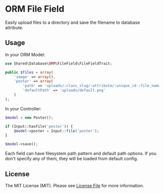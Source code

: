 # ORM File Field

Easily upload files to a directory and save the filename to database attribute.

## Usage

In your ORM Model:

```php
use Shared\Database\ORM\FileField\FileFieldTrait;

public $files = array(
    'image' => array(),
    'poster' => array(
        'path' => 'uploads/:class_slug/:attribute/:unique_id-:file_name',
        'defaultPath' => 'uploads/default.png'
    )
);
```
In your Controller:

```php
$model = new Poster();

if (Input::hasFile('poster')) {
    $model->poster = Input::file('poster');
}

$model->save();
```
Each field can have filesystem path pattern and default path options. If you don't specify any of them, they will be loaded from default config.

## License

The MIT License (MIT). Please see [License File](LICENSE.md) for more information.
